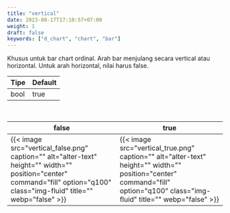 ```yaml
---
title: "vertical"
date: 2023-08-17T17:10:57+07:00
weight: 1
draft: false
keywords: ["d_chart", "chart", "bar"]
---
```


Khusus untuk bar chart ordinal. Arah bar menjulang secara vertical atau horizontal. Untuk arah horizontal, nilai harus false.

| Tipe | Default |
| ---- | ------- |
| bool | true    |

<br>

| false                                                                                                                                                                         | true                                                                                                                                                                         |
| ----------------------------------------------------------------------------------------------------------------------------------------------------------------------------- | ---------------------------------------------------------------------------------------------------------------------------------------------------------------------------- |
| {{< image src="vertical_false.png" caption="" alt="alter-text" height="" width="" position="center" command="fill" option="q100" class="img-fluid" title=""  webp="false" >}} | {{< image src="vertical_true.png" caption="" alt="alter-text" height="" width="" position="center" command="fill" option="q100" class="img-fluid" title=""  webp="false" >}} |

<br>
